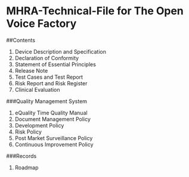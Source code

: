 # MHRA-Technical-File for The Open Voice Factory

##Contents
1. Device Description and Specification
1. Declaration of Conformity
1. Statement of Essential Principles
1. Release Note
1. Test Cases and Test Report
1. Risk Report and Risk Register
1. Clinical Evaluation

###Quality Management System
1. eQuality Time Quality Manual
1. Document Management Policy
1. Development Policy
1. Risk Policy
1. Post Market Surveillance Policy
1. Continuous Improvement Policy

###Records
1. Roadmap

